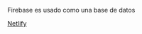 Firebase es usado como una base de datos

[Netlify](https://form-validation-firebase-es.netlify.app/)
